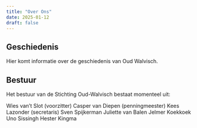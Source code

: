 ```yaml
---
title: "Over Ons"
date: 2025-01-12
draft: false
---
```


## Geschiedenis

Hier komt informatie over de geschiedenis van Oud Walvisch.

## Bestuur

Het bestuur van de Stichting Oud-Walvisch bestaat momenteel uit:

Wies van’t Slot (voorzitter)
Casper van Diepen (penningmeester)
Kees Lazonder (secretaris)
Sven Spijkerman
Juliette van Balen
Jelmer Koekkoek
Uno Sissingh
Hester Kingma


